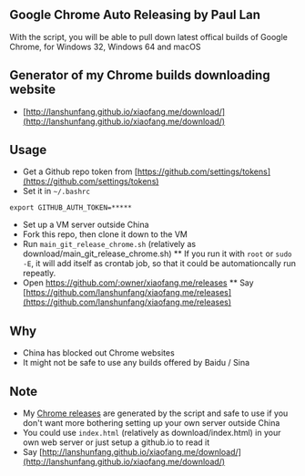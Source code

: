 ## Google Chrome Auto Releasing by Paul Lan
With the script, you will be able to pull down latest offical builds of Google Chrome, for Windows 32, Windows 64 and macOS

## Generator of my Chrome builds downloading website
* [http://lanshunfang.github.io/xiaofang.me/download/](http://lanshunfang.github.io/xiaofang.me/download/)

## Usage
* Get a Github repo token from [https://github.com/settings/tokens](https://github.com/settings/tokens)
* Set it in `~/.bashrc`
```shell
export GITHUB_AUTH_TOKEN=*****
```
* Set up a VM server outside China
* Fork this repo, then clone it down to the VM
* Run `main_git_release_chrome.sh` (relatively as download/main_git_release_chrome.sh)
** If you run it with `root` or `sudo -E`, it will add itself as crontab job, so that it could be automationcally run repeatly.
* Open https://github.com/:owner/xiaofang.me/releases
** Say [https://github.com/lanshunfang/xiaofang.me/releases](https://github.com/lanshunfang/xiaofang.me/releases)

## Why
* China has blocked out Chrome websites
* It might not be safe to use any builds offered by Baidu / Sina

## Note
* My [Chrome releases](https://github.com/lanshunfang/xiaofang.me/releases) are generated by the script and safe to use if you don't want more bothering setting up your own server outside China
* You could use `index.html` (relatively as download/index.html) in your own web server or just setup a github.io to read it
* Say [http://lanshunfang.github.io/xiaofang.me/download/](http://lanshunfang.github.io/xiaofang.me/download/)
